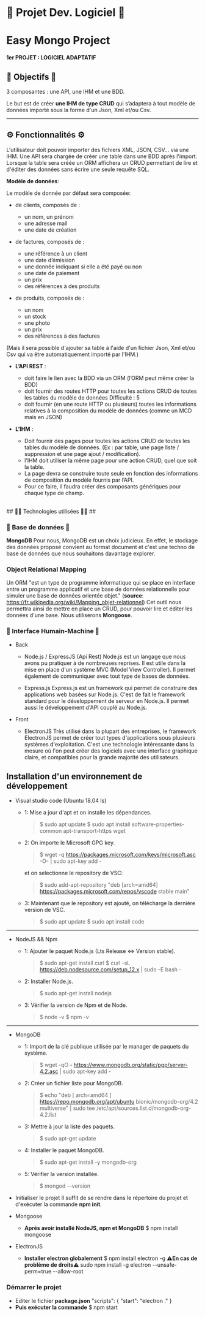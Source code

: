 # :rocket: Projet Dev. Logiciel :rocket:
# Easy Mongo Project

**1er PROJET : LOGICIEL ADAPTATIF**

## 💎 Objectifs 💎

3 composantes : une API, une IHM et une BDD. 

Le but est de créer **une IHM de type CRUD** qui s’adaptera à tout modèle de données importé sous la forme d'un Json, Xml et/ou Csv.

______

## ⚙️ Fonctionnalités ⚙️

L'utilisateur doit pouvoir importer des fichiers XML, JSON, CSV... via une IHM. 
Une API sera chargée de créer une table dans une BDD après l'import. 
Lorsque la table sera créée un ORM affichera un CRUD permettant de lire et d'éditer des données sans écrire une seule requête SQL.

**Modèle de données**:

Le modèle de donnée par défaut sera composée:

- de clients, composés de :
    - un nom, un prénom
    - une adresse mail
    - une date de création

- de factures, composés de :
    - une référence à un client
	- une date d’émission
	- une donnée indiquant si elle a été payé ou non
	- une date de paiement
	- un prix
	- des références à des produits
	
- de produits, composés de :
	- un nom
	- un stock
	- une photo
	- un prix
	- des références à des factures

(Mais il sera possible d'ajouter sa table à l'aide d'un fichier Json, Xml et/ou Csv qui va être automatiquement importé par l'IHM.)
	
- **L’API REST** :
	- doit faire le lien avec la BDD via un ORM (l’ORM peut même créer la BDD) 
	- doit fournir des routes HTTP pour toutes les actions CRUD de toutes les tables du modèle de données Difficulté : 5
    - doit fournir (en une route HTTP ou plusieurs) toutes les informations relatives à la composition du modèle de données (comme un MCD mais en JSON) 


- **L’IHM** :
    - Doit fournir des pages pour toutes les actions CRUD de toutes les tables du modèle de données.
(Ex : par table, une page liste / suppression et une page ajout / modification).
    - l’IHM doit utiliser la même page pour une action CRUD, quel que soit la table. 
    - La page devra se construire toute seule en fonction des informations de composition du modèle fournis par l’API.
    - Pour ce faire, il faudra créer des composants génériques pour chaque type de champ.
<br/>
## 👨‍💻 Technologies utilisées 👨‍💻 ##

### 🔘 Base de données 🔘 ###

**MongoDB**
Pour nous, MongoDB est un choix judicieux. En effet, le stockage des données proposé convient au format document et c'est une techno de base de données que nous souhaitons davantage explorer.

### Object Relational Mapping ###
Un ORM "est un type de programme informatique qui se place en interface entre un programme applicatif et une base de données relationnelle pour simuler une base de données orientée objet."
(**source**: https://fr.wikipedia.org/wiki/Mapping_objet-relationnel)
Cet outil nous permettra ainsi de mettre en place un CRUD, pour pouvoir lire et éditer les données d'une base. 
Nous utiliserons **Mongoose**.

### 🤖 Interface Humain-Machine 🤖 ###
- Back
    - Node.js / ExpressJS (Api Rest)
    Node.js est un langage que nous avons pu pratiquer à de nombreuses reprises. Il est utile dans la mise en place d'un système MVC (Model View Controller).
    Il permet également de communiquer avec tout type de bases de données.
    
    - Express.js
    Express.js est un framework qui permet de construire des applications web basées sur Node.js. C'est de fait le framework standard pour le développement de serveur en Node.js. Il permet aussi le développement d'API couplé au Node.js.
    
- Front 
    - ElectronJS
    Très utilisé dans la plupart des entreprises, le framework ElectronJS permet de créer tout types d'applications sous plusieurs systèmes d'exploitation. C'est une technologie intéressante dans la mesure où l'on peut créer des logiciels avec une interface graphique claire, et compatibles pour la grande majorité des utilisateurs.
    
## Installation d'un environnement de développement

- Visual studio code (Ubuntu 18.04 ls)
    - 1: Mise a jour d'apt et on installe les dépendances.

        > $ sudo apt update
        > $ sudo apt install software-properties-common apt-transport-https wget

    - 2: On importe le Microsoft GPG key.

        > $ wget -q https://packages.microsoft.com/keys/microsoft.asc -O- | sudo apt-key add -
        
        et on selectionne le repository de VSC:
        > $ sudo add-apt-repository "deb [arch=amd64] https://packages.microsoft.com/repos/vscode stable main"

    - 3: Maintenant que le repository est ajouté, on télécharge la dernière version de VSC.

		> $ sudo apt update
		> $ sudo apt install code

-----


- NodeJS && Npm

    - 1: Ajouter le paquet Node.js (Lts Release <=> Version stable).

		> $ sudo apt-get install curl
		> $ curl -sL https://deb.nodesource.com/setup_12.x | sudo -E bash -
		
    - 2: Installer Node.js.

        > $ sudo apt-get install nodejs

    - 3: Vérifier la version de Npm et de Node.

		> $ node -v 
		> $ npm -v


------

- MongoDB
    - 1: Import de la clé publique utilisée par le manager de paquets du système.

        > $ wget -qO - https://www.mongodb.org/static/pgp/server-4.2.asc | sudo apt-key add -
    
    
    - 2: Créer un fichier liste pour MongoDB.

        > $ echo "deb [ arch=amd64 ] https://repo.mongodb.org/apt/ubuntu bionic/mongodb-org/4.2 multiverse" | sudo tee /etc/apt/sources.list.d/mongodb-org-4.2.list
        
    - 3: Mettre à jour la liste des paquets.
    
        > $ sudo apt-get update
    
    - 4: Installer le paquet MongoDB.
    
        > $ sudo apt-get install -y mongodb-org
    
    - 5: Vérifier la version installée.
    
        > $ mongod --version
- Initialiser le projet
  Il suffit de se rendre dans le répertoire du projet et d'exécuter la commande **npm init**.
  
- Mongoose
  - **Après avoir installé NodeJS, npm et MongoDB**
  $ npm install mongoose

- ElectronJS
  - **Installer electron globalement**
  $ npm install electron -g
  ⚠️**En cas de problème de droits**⚠️
  sudo npm install -g electron --unsafe-perm=true --allow-root

### Démarrer le projet ###
  - Editer le fichier **package.json**
  "scripts": {
    "start": "electron ."
  }
  - **Puis exécuter la commande**
  $ npm start 


  

    
